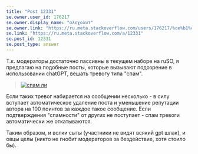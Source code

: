 ```yaml
---
title: "Post 12331"
se.owner.user_id: 176217
se.owner.display_name: "αλεχολυτ"
se.owner.link: "https://ru.meta.stackoverflow.com/users/176217/%ce%b1%ce%bb%ce%b5%cf%87%ce%bf%ce%bb%cf%85%cf%84"
se.link: "https://ru.meta.stackoverflow.com/a/12331"
se.post_id: 12331
se.post_type: answer
---
```

<p>Т.к. модераторы достаточно пассивны в текущем наборе на ruSO, я предлагаю на подобные посты, которые вызывают подозрение в использовании chatGPT, вешать тревогу типа &quot;спам&quot;.</p>
<blockquote>
<p><a href="https://i.stack.imgur.com/eKz5o.png" rel="nofollow noreferrer"><img src="https://i.stack.imgur.com/eKz5o.png" alt="спам ли" /></a></p>
</blockquote>
<p>Если таких тревог набирается на сообщении несколько - в силу вступает автоматическое удаление поста и уменьшение репутации автора на 100 поинтов за каждое такое сообщение. Если подтверждения &quot;спамности&quot; от других не поступает - спам тревоги автоматически же откатываются.</p>
<p>Таким образом, и волки сыты (участники не видят всякий gpt шлак), и овцы целы (никто не гнобит модераторов за бездействие, хотя стоило бы).</p>
